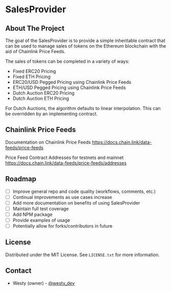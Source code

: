 # SalesProvider

## About The Project
The goal of the SalesProvider is to provide a simple inheritable contract that can be used to manage sales of tokens on the Ethereum blockchain with the aid of Chainlink Price Feeds.

The sales of tokens can be completed in a variety of ways:

- Fixed ERC20 Pricing
- Fixed ETH Pricing
- ERC20/USD Pegged Pricing using Chainlink Price Feeds
- ETH/USD Pegged Pricing using Chainlink Price Feeds
- Dutch Auction ERC20 Pricing
- Dutch Auction ETH Pricing

For Dutch Auctions, the algorithm defaults to linear interpolation. This can be overridden by an implementing contract.

## Chainlink Price Feeds

Documentation on Chainlink Price Feeds
https://docs.chain.link/data-feeds/price-feeds

Price Feed Contract Addresses for testnets and mainnet
https://docs.chain.link/data-feeds/price-feeds/addresses


## Roadmap

- [ ] Improve general repo and code quality (workflows, comments, etc.)
- [ ] Continual improvements as use cases increase
- [ ] Add more documentation on benefits of using SalesProvider
- [ ] Maintain full test coverage
- [ ] Add NPM package
- [ ] Provide examples of usage
- [ ] Potentially allow for forks/contributors in future

## License

Distributed under the MIT License. See `LICENSE.txt` for more information.

## Contact

- Westy (owner) - [@westy_dev](https://twitter.com/Westy_Dev)